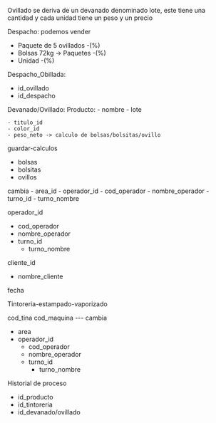 Ovillado se deriva de un devanado
denominado lote,
este tiene una cantidad y
cada unidad tiene un peso y un precio


Despacho:
podemos vender
- Paquete de 5 ovillados -(%)
- Bolsas 72kg -> Paquetes -(%)
- Unidad -(%)

Despacho_Obillada:
- id_ovillado
- id_despacho




Devanado/Ovillado:
  Producto:
    - nombre
    - lote

    - titulo_id
    - color_id
    - peso_neto -> calculo de bolsas/bolsitas/ovillo

guardar-calculos
  - bolsas
  - bolsitas
  - ovillos

cambia
    - area_id
    - operador_id
      - cod_operador
      - nombre_operador
      - turno_id
        - turno_nombre


operador_id
  - cod_operador
  - nombre_operador
  - turno_id
    - turno_nombre

cliente_id
  - nombre_cliente

fecha


Tintoreria-estampado-vaporizado

cod_tina
cod_maquina
--- cambia
  - area
  - operador_id
    - cod_operador
    - nombre_operador
    - turno_id
      - turno_nombre


Historial de proceso
  - id_producto
  - id_tintoreria
  - id_devanado/ovillado